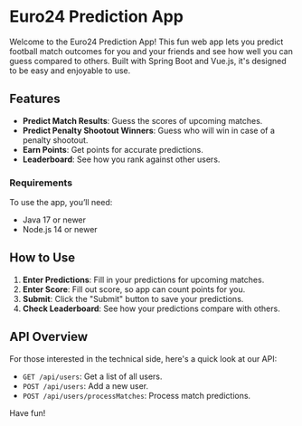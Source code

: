 # Euro24 Prediction App

Welcome to the Euro24 Prediction App! This fun web app lets you predict football match outcomes for you and your friends and see how well you can guess compared to others. Built with Spring Boot and Vue.js, it's designed to be easy and enjoyable to use.

## Features

- **Predict Match Results**: Guess the scores of upcoming matches.
- **Predict Penalty Shootout Winners**: Guess who will win in case of a penalty shootout.
- **Earn Points**: Get points for accurate predictions.
- **Leaderboard**: See how you rank against other users.

### Requirements

To use the app, you’ll need:

- Java 17 or newer
- Node.js 14 or newer

## How to Use

1. **Enter Predictions**: Fill in your predictions for upcoming matches.
2. **Enter Score**: Fill out score, so app can count points for you.
2. **Submit**: Click the "Submit" button to save your predictions.
3. **Check Leaderboard**: See how your predictions compare with others.

## API Overview

For those interested in the technical side, here's a quick look at our API:

- `GET /api/users`: Get a list of all users.
- `POST /api/users`: Add a new user.
- `POST /api/users/processMatches`: Process match predictions.

Have fun!
